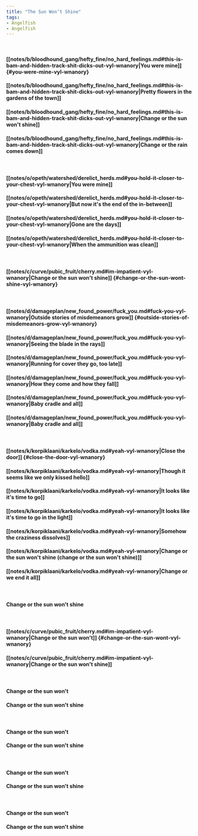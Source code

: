 ```yaml
---
title: "The Sun Won’t Shine"
tags:
- Angelfish
- Angelfish
---
```

&nbsp;
#### [[notes/b/bloodhound_gang/hefty_fine/no_hard_feelings.md#this-is-bam-and-hidden-track-shit-dicks-out-vyl-wnanory|You were mine]] {#you-were-mine-vyl-wnanory}
#### [[notes/b/bloodhound_gang/hefty_fine/no_hard_feelings.md#this-is-bam-and-hidden-track-shit-dicks-out-vyl-wnanory|Pretty flowers in the gardens of the town]]
#### [[notes/b/bloodhound_gang/hefty_fine/no_hard_feelings.md#this-is-bam-and-hidden-track-shit-dicks-out-vyl-wnanory|Change or the sun won't shine]]
#### [[notes/b/bloodhound_gang/hefty_fine/no_hard_feelings.md#this-is-bam-and-hidden-track-shit-dicks-out-vyl-wnanory|Change or the rain comes down]]
&nbsp;
#### [[notes/o/opeth/watershed/derelict_herds.md#you-hold-it-closer-to-your-chest-vyl-wnanory|You were mine]]
#### [[notes/o/opeth/watershed/derelict_herds.md#you-hold-it-closer-to-your-chest-vyl-wnanory|But now it's the end of the in-between]]
#### [[notes/o/opeth/watershed/derelict_herds.md#you-hold-it-closer-to-your-chest-vyl-wnanory|Gone are the days]]
#### [[notes/o/opeth/watershed/derelict_herds.md#you-hold-it-closer-to-your-chest-vyl-wnanory|When the ammunition was clean]]
&nbsp;
#### [[notes/c/curve/pubic_fruit/cherry.md#im-impatient-vyl-wnanory|Change or the sun won't shine]] {#change-or-the-sun-wont-shine-vyl-wnanory}
&nbsp;
#### [[notes/d/damageplan/new_found_power/fuck_you.md#fuck-you-vyl-wnanory|Outside stories of misdemeanors grow]] {#outside-stories-of-misdemeanors-grow-vyl-wnanory}
#### [[notes/d/damageplan/new_found_power/fuck_you.md#fuck-you-vyl-wnanory|Seeing the blade in the rays]]
#### [[notes/d/damageplan/new_found_power/fuck_you.md#fuck-you-vyl-wnanory|Running for cover they go, too late]]
#### [[notes/d/damageplan/new_found_power/fuck_you.md#fuck-you-vyl-wnanory|How they come and how they fall]]
#### [[notes/d/damageplan/new_found_power/fuck_you.md#fuck-you-vyl-wnanory|Baby cradle and all]]
#### [[notes/d/damageplan/new_found_power/fuck_you.md#fuck-you-vyl-wnanory|Baby cradle and all]]
&nbsp;
#### [[notes/k/korpiklaani/karkelo/vodka.md#yeah-vyl-wnanory|Close the door]] {#close-the-door-vyl-wnanory}
#### [[notes/k/korpiklaani/karkelo/vodka.md#yeah-vyl-wnanory|Though it seems like we only kissed hello]]
#### [[notes/k/korpiklaani/karkelo/vodka.md#yeah-vyl-wnanory|It looks like it's time to go]]
#### [[notes/k/korpiklaani/karkelo/vodka.md#yeah-vyl-wnanory|It looks like it's time to go in the light]]
#### [[notes/k/korpiklaani/karkelo/vodka.md#yeah-vyl-wnanory|Somehow the craziness dissolves]]
#### [[notes/k/korpiklaani/karkelo/vodka.md#yeah-vyl-wnanory|Change or the sun won't shine (change or the sun won't shine)]]
#### [[notes/k/korpiklaani/karkelo/vodka.md#yeah-vyl-wnanory|Change or we end it all]]
&nbsp;
#### Change or the sun won't shine
&nbsp;
#### [[notes/c/curve/pubic_fruit/cherry.md#im-impatient-vyl-wnanory|Change or the sun won't]] {#change-or-the-sun-wont-vyl-wnanory}
#### [[notes/c/curve/pubic_fruit/cherry.md#im-impatient-vyl-wnanory|Change or the sun won't shine]]
&nbsp;
#### Change or the sun won't 
#### Change or the sun won't shine
&nbsp;
#### Change or the sun won't 
#### Change or the sun won't shine
&nbsp;
#### Change or the sun won't 
#### Change or the sun won't shine
&nbsp;
#### Change or the sun won't 
#### Change or the sun won't shine
